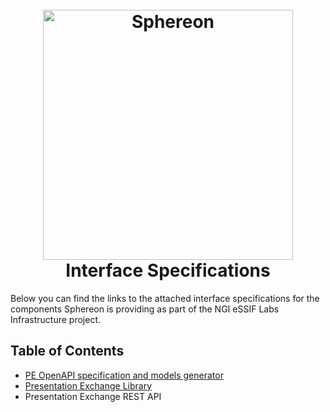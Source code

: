 <h1 align="center">
  <br>
  <a href="https://www.sphereon.com"><img src="https://sphereon.com/content/themes/sphereon/assets/img/logo.svg" alt="Sphereon" width="400"></a>
  <br> Interface Specifications
  <br>
</h1>

Below you can find the links to the attached interface specifications for the components Sphereon is providing as part of the NGI eSSIF Labs Infrastructure project.

## Table of Contents

* [PE OpenAPI specification and models generator](./interface_specification_of_pe_openapi_spec_and_models_generator_component.md)
* [Presentation Exchange Library](./interface_specification_of_pe_library_component.md)
* Presentation Exchange REST API
